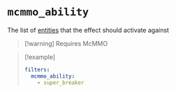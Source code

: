 # `mcmmo_ability`

The list of [entities](https://hub.spigotmc.org/javadocs/bukkit/org/bukkit/entity/EntityType.html) that the effect should activate against

> [!warning] Requires McMMO

> [!example]
> ```yaml
> filters:
>   mcmmo_ability: 
>     - super_breaker
> ```
